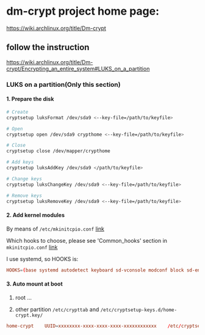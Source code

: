 # dm-crypt project home page:
https://wiki.archlinux.org/title/Dm-crypt

## follow the instruction
https://wiki.archlinux.org/title/Dm-crypt/Encrypting_an_entire_system#LUKS_on_a_partition

### LUKS on a partition(Only this section)
#### 1. Prepare the disk
```sh
# Create
cryptsetup luksFormat /dev/sda9 <--key-file=/path/to/keyfile>

# Open
cryptsetup open /dev/sda9 crypthome <--key-file=/path/to/keyfile>

# Close
cryptsetup close /dev/mapper/crypthome

# Add keys
cryptsetup luksAddKey /dev/sda9 </path/to/keyfile>

# Change keys
cryptsetup luksChangeKey /dev/sda9 <--key-file=/path/to/keyfile>

# Remove keys
cryptsetup luksRemoveKey /dev/sda9 <--key-file=/path/to/keyfile>
```


#### 2. Add kernel modules
By means of `/etc/mkinitcpio.conf` [link](https://wiki.archlinux.org/title/Mkinitcpio)

Which hooks to choose, please see 'Common_hooks' section in `mkinitcpio.conf` [link](https://wiki.archlinux.org/title/Mkinitcpio#Common_hooks)

I use systemd, so HOOKS is:
```conf
HOOKS=(base systemd autodetect keyboard sd-vconsole modconf block sd-encrypt filesystems fsck)
```

#### 3. Auto mount at boot
1. root
...

2. other partition
`/etc/crypttab` and `/etc/cryptsetup-keys.d/home-crypt.key/`

```conf
home-crypt    UUID=xxxxxxxx-xxxx-xxxx-xxxx-xxxxxxxxxxxx    /etc/cryptsetup-keys.d/home-crypt.key
```


